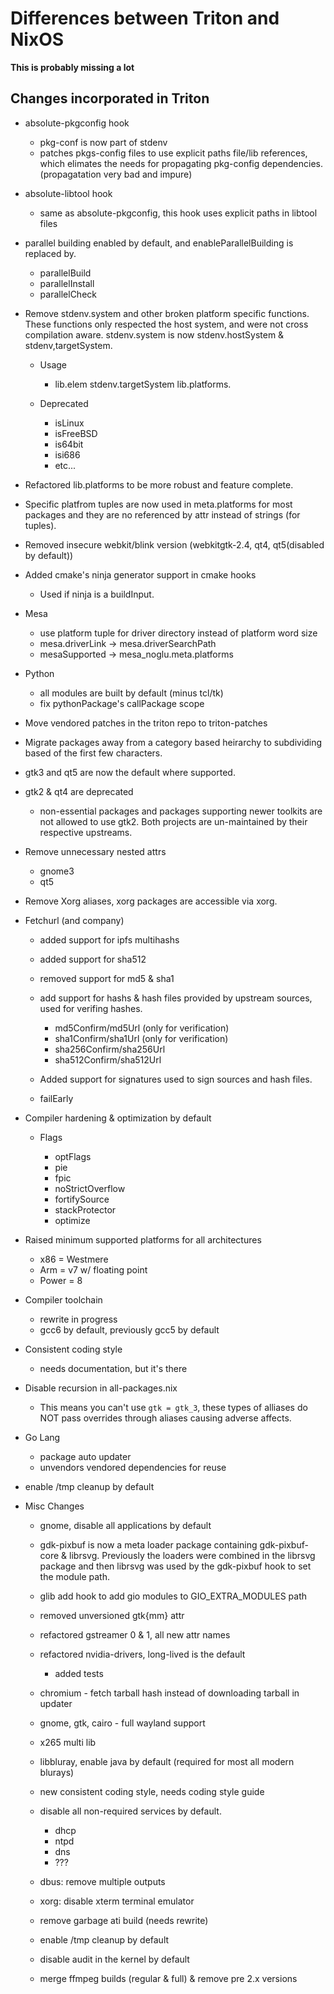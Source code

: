 Differences between Triton and NixOS
====================================

**This is probably missing a lot**


Changes incorporated in Triton
------------------------------

* absolute-pkgconfig hook

  + pkg-conf is now part of stdenv
  + patches pkgs-config files to use explicit paths file/lib references,
    which elimates the needs for propagating pkg-config dependencies.
    (propagatation very bad and impure)

* absolute-libtool hook

  + same as absolute-pkgconfig, this hook uses explicit paths in libtool files

* parallel building enabled by default, and enableParallelBuilding is replaced
  by.

   + parallelBuild
   + parallelInstall
   + parallelCheck

* Remove stdenv.system and other broken platform specific functions.  These
  functions only respected the host system, and were not cross compilation
  aware.  stdenv.system is now stdenv.hostSystem & stdenv,targetSystem.

  + Usage

    - lib.elem stdenv.targetSystem lib.platforms.<required platform>

  + Deprecated

    - isLinux
    - isFreeBSD
    - is64bit
    - isi686
    - etc...

* Refactored lib.platforms to be more robust and feature complete.
* Specific platfrom tuples are now used in meta.platforms for most packages
  and they are no referenced by attr instead of strings (for tuples).
* Removed insecure webkit/blink version (webkitgtk-2.4, qt4, qt5(disabled by
  default))
* Added cmake's ninja generator support in cmake hooks

  + Used if ninja is a buildInput.

* Mesa

  + use platform tuple for driver directory instead of platform word size
  + mesa.driverLink -> mesa.driverSearchPath
  + mesaSupported -> mesa_noglu.meta.platforms

* Python

  + all modules are built by default (minus tcl/tk)
  + fix pythonPackage's callPackage scope

* Move vendored patches in the triton repo to triton-patches
* Migrate packages away from a category based heirarchy to subdividing
  based of the first few characters.
* gtk3 and qt5 are now the default where supported.
* gtk2 & qt4 are deprecated

  + non-essential packages and packages supporting newer toolkits are
    not allowed to use gtk2.  Both projects are un-maintained by their
    respective upstreams.

* Remove unnecessary nested attrs

  + gnome3
  + qt5

* Remove Xorg aliases, xorg packages are accessible via xorg.<pkg>
* Fetchurl (and company)

  + added support for ipfs multihashs
  + added support for sha512
  + removed support for md5 & sha1
  + add support for hashs & hash files provided by upstream sources, used
    for verifing hashes.

    - md5Confirm/md5Url (only for verification)
    - sha1Confirm/sha1Url (only for verification)
    - sha256Confirm/sha256Url
    - sha512Confirm/sha512Url

  + Added support for signatures used to sign sources and hash files.
  + failEarly

* Compiler hardening & optimization by default

  + Flags

    - optFlags
    - pie
    - fpic
    - noStrictOverflow
    - fortifySource
    - stackProtector
    - optimize

* Raised minimum supported platforms for all architectures

  + x86 = Westmere
  + Arm = v7 w/ floating point
  + Power = 8

* Compiler toolchain

  + rewrite in progress
  + gcc6 by default, previously gcc5 by default

* Consistent coding style

  + needs documentation, but it's there

* Disable recursion in all-packages.nix

  + This means you can't use `gtk = gtk_3`, these types of alliases do NOT
    pass overrides through aliases causing adverse affects.

* Go Lang

  + package auto updater
  + unvendors vendored dependencies for reuse

* enable /tmp cleanup by default


* Misc Changes

  + gnome, disable all applications by default
  + gdk-pixbuf is now a meta loader package containing gdk-pixbuf-core & librsvg.
    Previously the loaders were combined in the librsvg package and then librsvg
    was used by the gdk-pixbuf hook to set the module path.
  + glib add hook to add gio modules to GIO_EXTRA_MODULES path
  +  removed unversioned gtk{mm} attr
  +  refactored gstreamer 0 & 1, all new attr names
  + refactored nvidia-drivers, long-lived is the default

    - added tests

  + chromium - fetch tarball hash instead of downloading tarball in updater
  + gnome, gtk, cairo - full wayland support
  + x265 multi lib
  + libbluray, enable java by default (required for most all modern blurays)
  + new consistent coding style, needs coding style guide
  + disable all non-required services by default.

     - dhcp
     - ntpd
     - dns
     - ???

  + dbus: remove multiple outputs
  + xorg: disable xterm terminal emulator
  + remove garbage ati build (needs rewrite)
  + enable /tmp cleanup by default
  + disable audit in the kernel by default
  + merge ffmpeg builds (regular & full) & remove pre 2.x versions

